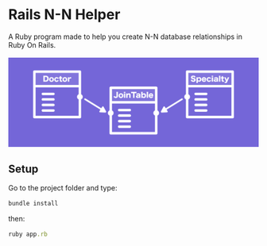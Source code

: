 # Rails N-N Helper

A Ruby program made to help you create N-N database relationships in Ruby On Rails.
<br><br>
<img src="preview/N-N.svg" >

## Setup

Go to the project folder and type:

```ruby
bundle install
```

then:

```ruby
ruby app.rb
```
